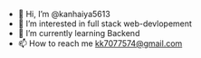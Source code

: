 - 👋 Hi, I’m @kanhaiya5613
- 👀 I’m interested in  full stack web-devlopement
- 🌱 I’m currently learning Backend
- 📫 How to reach me kk7077574@gmail.com


<!---
kanhaiya5613/kanhaiya5613 is a ✨ special ✨ repository because its `README.md` (this file) appears on your GitHub profile.
You can click the Preview link to take a look at your changes.
--->
